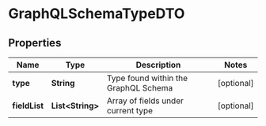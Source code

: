 

# GraphQLSchemaTypeDTO

## Properties

Name | Type | Description | Notes
------------ | ------------- | ------------- | -------------
**type** | **String** | Type found within the GraphQL Schema  |  [optional]
**fieldList** | **List&lt;String&gt;** | Array of fields under current type  |  [optional]



